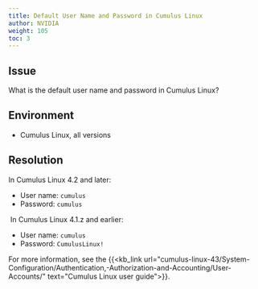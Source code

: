 ```yaml
---
title: Default User Name and Password in Cumulus Linux
author: NVIDIA
weight: 105
toc: 3
---
```


## Issue

What is the default user name and password in Cumulus Linux?

## Environment

- Cumulus Linux, all versions

## Resolution

In Cumulus Linux 4.2 and later:

- User name: `cumulus`
- Password: `cumulus`

 In Cumulus Linux 4.1.z and earlier:

- User name: `cumulus`
- Password: `CumulusLinux!`

For more information, see the {{<kb_link url="cumulus-linux-43/System-Configuration/Authentication,-Authorization-and-Accounting/User-Accounts/" text="Cumulus Linux user guide">}}.

